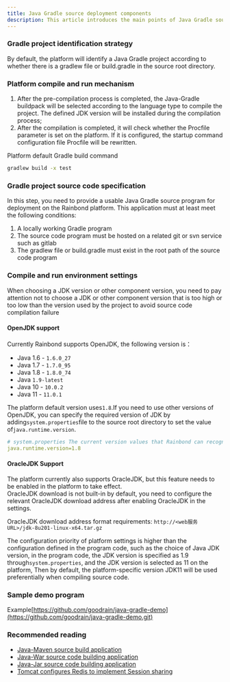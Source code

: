 ```yaml
---
title: Java Gradle source deployment components
description: This article introduces the main points of Java Gradle source code deployment components, which is suitable for developer reference.
---
```


### Gradle project identification strategy

By default, the platform will identify a Java Gradle project according to whether there is a gradlew file or build.gradle in the source root directory.

### Platform compile and run mechanism

1. After the pre-compilation process is completed, the Java-Gradle buildpack will be selected according to the language type to compile the project. The defined JDK version will be installed during the compilation process;
2. After the compilation is completed, it will check whether the Procfile parameter is set on the platform. If it is configured, the startup command configuration file Procfile will be rewritten.

Platform default Gradle build command

```bash
gradlew build -x test
```

### Gradle project source code specification

In this step, you need to provide a usable Java Gradle source program for deployment on the Rainbond platform. This application must at least meet the following conditions:

1. A locally working Gradle program
2. The source code program must be hosted on a related git or svn service such as gitlab
3. The gradlew file or build.gradle must exist in the root path of the source code program

### Compile and run environment settings

When choosing a JDK version or other component version, you need to pay attention not to choose a JDK or other component version that is too high or too low than the version used by the project to avoid source code compilation failure

#### OpenJDK support

Currently Rainbond supports OpenJDK, the following version is：

- Java 1.6 - `1.6.0_27`
- Java 1.7 - `1.7.0_95`
- Java 1.8 - `1.8.0_74`
- Java `1.9-latest`
- Java 10 - `10.0.2`
- Java 11 - `11.0.1`

The platform default version uses`1.8`.If you need to use other versions of OpenJDK, you can specify the required version of JDK by adding`system.properties`file to the source root directory to set the value of`java.runtime.version`.

```yaml
# system.properties The current version values that Rainbond can recognize are 11, 10, 1.9, 1.8, 1.7, 1.6
java.runtime.version=1.8
```

#### OracleJDK Support

The platform currently also supports OracleJDK, but this feature needs to be enabled in the platform to take effect.  
OracleJDK download is not built-in by default, you need to configure the relevant OracleJDK download address after enabling OracleJDK in the settings.

OracleJDK download address format requirements: `http://<web服务URL>/jdk-8u201-linux-x64.tar.gz`

The configuration priority of platform settings is higher than the configuration defined in the program code, such as the choice of Java JDK version, in the program code, the JDK version is specified as 1.9 through`system.properties`, and the JDK version is selected as 11 on the platform, Then by default, the platform-specific version JDK11 will be used preferentially when compiling source code.

### Sample demo program

Example[https://github.com/goodrain/java-gradle-demo](https://github.com/goodrain/java-gradle-demo.git)

### Recommended reading

- [Java-Maven source build application](./java-maven)
- [Java-War source code building application](./java-war)
- [Java-Jar source code building application](./java-jar)
- [Tomcat configures Redis to implement Session sharing](./tomcat-redis-session)

<!-- - [RAINBOND 源码构建 JAVA 项目选取 JDK](./advanced-scenarios/devops/how-to-select-jdk/)
- [Rainbond 源码构建 JAVA 项目配置 Maven 仓库](../advanced-scenarios/devops/how-to-config-maven/) -->
